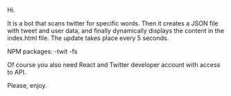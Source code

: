 
Hi.

It is a bot that scans twitter for specific words. Then it creates a JSON file with tweet and user data, and finally dynamically displays the content in the index.html file. The update takes place every 5 seconds.

NPM packages:
-twit
-fs

Of course you also need React and Twitter developer account with access to API.

Please, enjoy.  
